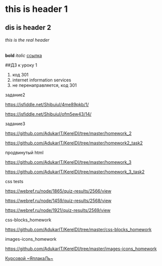 # this is header 1
## dis is header 2
###### this is the real header
**bold**
*italic*
[ссылка](http://google.com)

##ДЗ к уроку 1

1. код 301
2. internet information services
3. не перенаправляется, код 301

задание2

https://jsfiddle.net/Shibuiul/4me89pkb/1/

https://jsfiddle.net/Shibuiul/ofm5ew43/14/ 

задание3

https://github.com/AdukarIT/KerelDI/tree/master/homework_2

https://github.com/AdukarIT/KerelDI/tree/master/homework2_task2

продвинутый html

https://github.com/AdukarIT/KerelDI/tree/master/homework_3

https://github.com/AdukarIT/KerelDI/tree/master/homework_3_task2

css tests

https://webref.ru/node/1865/quiz-results/2566/view

https://webref.ru/node/1459/quiz-results/2568/view

https://webref.ru/node/1921/quiz-results/2569/view

css-blocks_homework

https://github.com/AdukarIT/KerelDI/tree/master/css-blocks_homework

images-icons_homework

https://github.com/AdukarIT/KerelDI/tree/master/images-icons_homework



[Курсовой ~ЯплакаЛь~](https://shibuiul.github.io/berlin/public/)